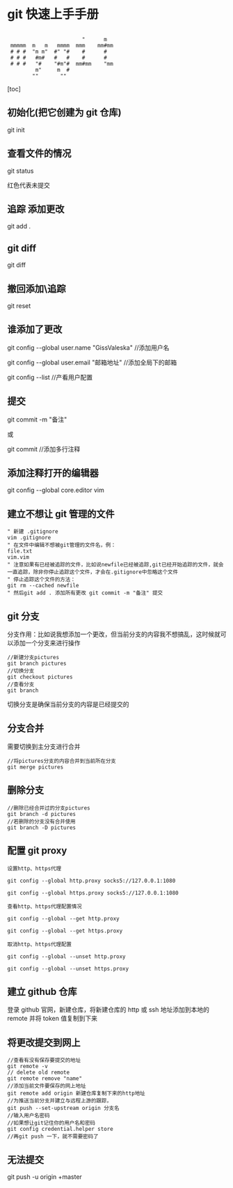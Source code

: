 # git 快速上手手册

```

                        "      m
 mmmmm  m   m   mmmm  mmm    mm#mm
 # # #  "m m"  #" "#    #      #
 # # #   #m#   #   #    #      #
 # # #   "#    "#m"#  mm#mm    "mm
         m"     m  #
        ""       ""
```

[toc]

## 初始化(把它创建为 git 仓库)

git init

## 查看文件的情况

git status

红色代表未提交

## 追踪 添加更改

git add .

## git diff

git diff

## 撤回添加\追踪

git reset

## 谁添加了更改

git config --global user.name "GissValeska"
//添加用户名

git config --global user.email "邮箱地址"
//添加全局下的邮箱

git config --list
//产看用户配置

## 提交

git commit -m "备注"

或

git commit //添加多行注释

## 添加注释打开的编辑器

git config --global core.editor vim

## 建立不想让 git 管理的文件

```
" 新建 .gitignore
vim .gitignore
" 在文件中编辑不想被git管理的文件名，例：
file.txt
vim.vim
" 注意如果有已经被追踪的文件，比如说newfile已经被追踪,git已经开始追踪的文件，就会一直追踪，除非你停止追踪这个文件，才会在.gitignore中忽略这个文件
" 停止追踪这个文件的方法：
git rm --cached newfile
" 然后git add . 添加所有更改 git commit -m "备注" 提交
```

## git 分支

分支作用：比如说我想添加一个更改，但当前分支的内容我不想搞乱，这时候就可以添加一个分支来进行操作

```
//新建分支pictures
git branch pictures
//切换分支
git checkout pictures
//查看分支
git branch
```

切换分支是确保当前分支的内容是已经提交的

## 分支合并

需要切换到主分支进行合并

```
//将pictures分支的内容合并到当前所在分支
git merge pictures
```

## 删除分支

```
//删除已经合并过的分支pictures
git branch -d pictures
//若删除的分支没有合并使用
git branch -D pictures
```

## 配置 git proxy

```
设置http、https代理

git config --global http.proxy socks5://127.0.0.1:1080

git config --global https.proxy socks5://127.0.0.1:1080

查看http、https代理配置情况

git config --global --get http.proxy

git config --global --get https.proxy

取消http、https代理配置

git config --global --unset http.proxy

git config --global --unset https.proxy
```

## 建立 github 仓库

登录 github 官网，新建仓库，将新建仓库的 http 或 ssh 地址添加到本地的 remote
并将 token 值复制到下来

## 将更改提交到网上

```
//查看有没有保存要提交的地址
git remote -v
// delete old remote
git remote remove "name"
//添加当前文件要保存的网上地址
git remote add origin 新建仓库复制下来的http地址
//为推送当前分支并建立与远程上游的跟踪，
git push --set-upstream origin 分支名
//输入用户名密码
//如果想让git记住你的用户名和密码
git config credential.helper store
//再git push 一下，就不需要密码了
```

## 无法提交

git push -u origin +master
